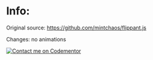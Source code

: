 Info:
=====

Original source: https://github.com/mintchaos/flippant.js

Changes: no animations

[![Contact me on Codementor](https://www.codementor.io/m-badges/ghitab/find-me-on-cm-b.svg)](https://www.codementor.io/@ghitab?refer=badge)
